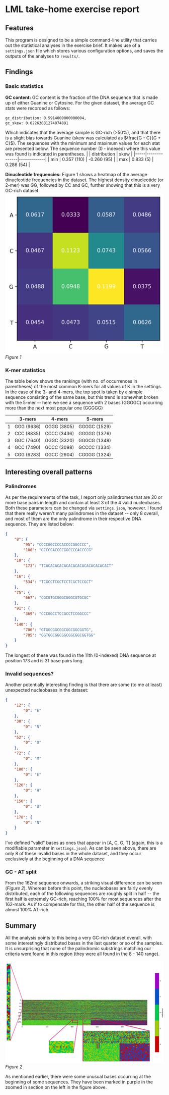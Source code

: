 # LML take-home exercise report

## Features
This program is designed to be a simple command-line utility that carries out the statistical analyses in the exercise brief. It makes use of a `settings.json` file which stores various configuration options, and saves the outputs of the analyses to `results/`.

## Findings
### Basic statistics
**GC content:** GC content is the fraction of the DNA sequence that is made up of either Guanine or Cytosine. For the given dataset, the average GC stats were recorded as follows:
```
gc_distribution: 0.5914000000000004,
gc_skew: 0.02263081274874891
```
Which indicates that the average sample is GC-rich (>50%), and that there is a slight bias towards Guanine (skew was calculated as $\frac{G - C}{G + C}$). The sequences with the minimum and maximum values for each stat are presented below. The sequence number (0 - indexed) where this value was found is indicated in parentheses.
|     | distribution | skew        |
|-----|--------------|-------------|
| min |  0.357 (110) | -0.260 (95) |
| max |  0.833 (5)   |  0.286 (54) |

**Dinucleotide frequencies:**
Figure 1 shows a heatmap of the average dinucleotide frequencies in the dataset. The highest density dinucleotide (or 2-mer) was GG, followed by CC and GC, further showing that this is a very GC-rich dataset.
![Confusion matrix](./img/dnt_confmat.png)
_Figure 1_

### K-mer statistics
The table below shows the rankings (with no. of occurrences in parentheses) of the most common K-mers for all values of K in the settings. In the case of the 3- and 4-mers, the top spot is taken by a simple sequence consisting of the same base, but this trend is somewhat broken with the 5-mer -- here we see a sequence with 2 bases (GGGGC) occurring more than the next most popular one (GGGGG)

|   | 3-mers     | 4-mers      | 5-mers       |
|---|------------|-------------|--------------|
| 1 | GGG (9636) | GGGG (3805) | GGGGC (1529) |
| 2 | CCC (8835) | CCCC (3436) | GGGGG (1376) |
| 3 | GGC (7640) | GGGC (3320) | GGGCG (1348) |
| 4 | GCC (7490) | GCCC (3098) | GCCCC (1334) |
| 5 | CGG (6283) | GGCC (2904) | CGGGG (1324) |

## Interesting overall patterns
### Palindromes
As per the requirements of the task, I report only palindromes that are 20 or more base pairs in length and contain at least 3 of the 4 valid nucleobases. Both these parameters can be changed via `settings.json`, however. I found that there really weren't many palindromes in the dataset -- only 8 overall, and most of them are the only palindrome in their respective DNA sequence. They are listed below:
```json
{
    "8": {
        "95": "CCCCGGCCCCACCCCGGCCCC",
        "100": "GCCCCACCCCGGCCCCACCCCG"
    },
    "10": {
        "173": "TCACACACACACACACACACACACACACACT"
    },
    "16": {
        "534": "TCGCCTCGCTCCTCGCTCCGCT"
    },
    "75": {
        "667": "CGCGTGCGGGCGGGCGTGCGC"
    },
    "91": {
        "369": "CCCGGCCTCCGCCTCCGGCCC"
    },
    "140": {
        "706": "GTGGCGGCGGCGGCGGCGGTG",
        "705": "GGTGGCGGCGGCGGCGGCGGTGG"
    }
}
```
The longest of these was found in the 11th (0-indexed) DNA sequence at position 173 and is 31 base pairs long.
### Invalid sequences?
Another potentially interesting finding is that there are some (to me at least) unexpected nucleobases in the dataset:
```json
{
    "12": {
        "0": "E"
    },
    "30": {
        "0": "N"
    },
    "52": {
        "0": "O"
    },
    "72": {
        "0": "M"
    },
    "100": {
        "0": "E"
    },
    "126": {
        "0": "H"
    },
    "150": {
        "0": "U"
    },
    "178": {
        "0": "N"
    }
}
```
I've defined "valid" bases as ones that appear in [A, C, G, T] (again, this is a modifiable parameter in `settings.json`). As can be seen above, there are only 8 of these invalid bases in the whole dataset, and they occur exclusively at the beginning of a DNA sequence
### GC - AT split
From the 162nd sequence onwards, a striking visual difference can be seen (_Figure 2_). Whereas before this point, the nucleobases are fairly evenly distributed, each of the following sequences are roughly split in half -- the first half is extremely GC-rich, reaching 100% for most sequences after the 162-mark. As if to compensate for this, the other half of the sequence is almost 100% AT-rich.

## Summary
All the analysis points to this being a very GC-rich dataset overall, with some interestingly distributed bases in the last quarter or so of the samples. It is unsurprising that none of the palindromic substrings matching our criteria were found in this region (they were all found in the 8 - 140 range).

![DNA patterns](./img/dna.png)
_Figure 2_

As mentioned earlier, there were some unusual bases occurring at the beginning of some sequences. They have been marked in purple in the zoomed in section on the left in the figure above.